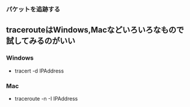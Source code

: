 ### パケットを追跡する

## tracerouteはWindows,Macなどいろいろなもので試してみるのがいい
### Windows
- tracert -d IPAddress

### Mac
- traceroute -n -I IPAddress

